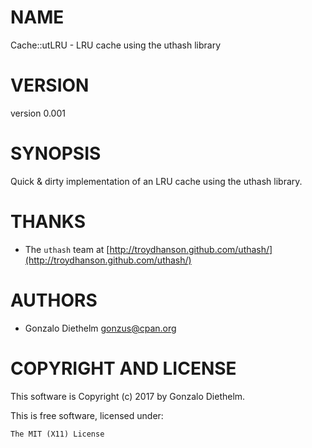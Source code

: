 # NAME

Cache::utLRU - LRU cache using the uthash library

# VERSION

version 0.001

# SYNOPSIS

Quick & dirty implementation of an LRU cache using the uthash library.

# THANKS

- The `uthash` team at [http://troydhanson.github.com/uthash/](http://troydhanson.github.com/uthash/)

# AUTHORS

- Gonzalo Diethelm <gonzus@cpan.org>

# COPYRIGHT AND LICENSE

This software is Copyright (c) 2017 by Gonzalo Diethelm.

This is free software, licensed under:

    The MIT (X11) License
